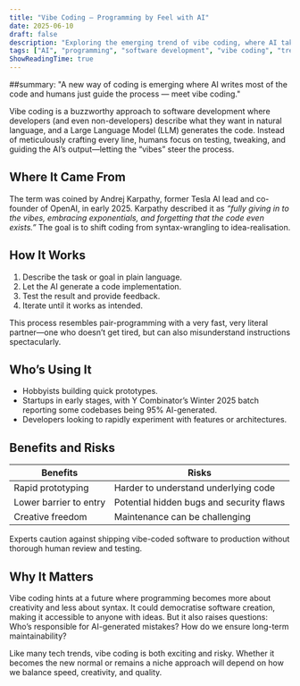 ```yaml
---
title: "Vibe Coding – Programming by Feel with AI"
date: 2025-06-10
draft: false
description: "Exploring the emerging trend of vibe coding, where AI takes the lead and humans guide by intuition."
tags: ["AI", "programming", "software development", "vibe coding", "trends"]
ShowReadingTime: true
---
```


##summary: "A new way of coding is emerging where AI writes most of the code and humans just guide the process — meet vibe coding."

Vibe coding is a buzzworthy approach to software development where developers (and even non-developers) describe what they want in natural language, and a Large Language Model (LLM) generates the code. Instead of meticulously crafting every line, humans focus on testing, tweaking, and guiding the AI’s output—letting the “vibes” steer the process.

<!--more-->

## Where It Came From

The term was coined by Andrej Karpathy, former Tesla AI lead and co-founder of OpenAI, in early 2025. Karpathy described it as *“fully giving in to the vibes, embracing exponentials, and forgetting that the code even exists.”* The goal is to shift coding from syntax-wrangling to idea-realisation.

## How It Works

1. Describe the task or goal in plain language.
2. Let the AI generate a code implementation.
3. Test the result and provide feedback.
4. Iterate until it works as intended.

This process resembles pair-programming with a very fast, very literal partner—one who doesn’t get tired, but can also misunderstand instructions spectacularly.

## Who’s Using It

- Hobbyists building quick prototypes.
- Startups in early stages, with Y Combinator’s Winter 2025 batch reporting some codebases being 95% AI-generated.
- Developers looking to rapidly experiment with features or architectures.

## Benefits and Risks

| Benefits | Risks |
|----------|-------|
| Rapid prototyping | Harder to understand underlying code |
| Lower barrier to entry | Potential hidden bugs and security flaws |
| Creative freedom | Maintenance can be challenging |

Experts caution against shipping vibe-coded software to production without thorough human review and testing.

## Why It Matters

Vibe coding hints at a future where programming becomes more about creativity and less about syntax. It could democratise software creation, making it accessible to anyone with ideas. But it also raises questions: Who’s responsible for AI-generated mistakes? How do we ensure long-term maintainability?

Like many tech trends, vibe coding is both exciting and risky. Whether it becomes the new normal or remains a niche approach will depend on how we balance speed, creativity, and quality.